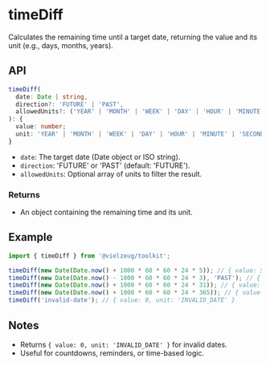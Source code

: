 # timeDiff

Calculates the remaining time until a target date, returning the value and its unit (e.g., days, months, years).

## API

```ts
timeDiff(
  date: Date | string,
  direction?: 'FUTURE' | 'PAST',
  allowedUnits?: ('YEAR' | 'MONTH' | 'WEEK' | 'DAY' | 'HOUR' | 'MINUTE' | 'SECOND')[]
): {
  value: number;
  unit: 'YEAR' | 'MONTH' | 'WEEK' | 'DAY' | 'HOUR' | 'MINUTE' | 'SECOND' | 'INVALID_DATE';
}
```

- `date`: The target date (Date object or ISO string).
- `direction`: 'FUTURE' or 'PAST' (default: 'FUTURE').
- `allowedUnits`: Optional array of units to filter the result.

### Returns

- An object containing the remaining time and its unit.

## Example

```ts
import { timeDiff } from '@vielzeug/toolkit';

timeDiff(new Date(Date.now() + 1000 * 60 * 60 * 24 * 5)); // { value: 5, unit: 'DAY' }
timeDiff(new Date(Date.now() - 1000 * 60 * 60 * 24 * 3), 'PAST'); // { value: 3, unit: 'DAY' }
timeDiff(new Date(Date.now() + 1000 * 60 * 60 * 24 * 31)); // { value: 1, unit: 'MONTH' }
timeDiff(new Date(Date.now() + 1000 * 60 * 60 * 24 * 365)); // { value: 1, unit: 'YEAR' }
timeDiff('invalid-date'); // { value: 0, unit: 'INVALID_DATE' }
```

## Notes

- Returns `{ value: 0, unit: 'INVALID_DATE' }` for invalid dates.
- Useful for countdowns, reminders, or time-based logic.
